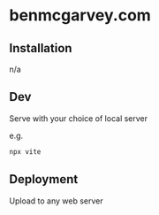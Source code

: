 # benmcgarvey.com

## Installation

n/a

## Dev

Serve with your choice of local server

e.g.

```bash
npx vite
```

## Deployment

Upload to any web server
